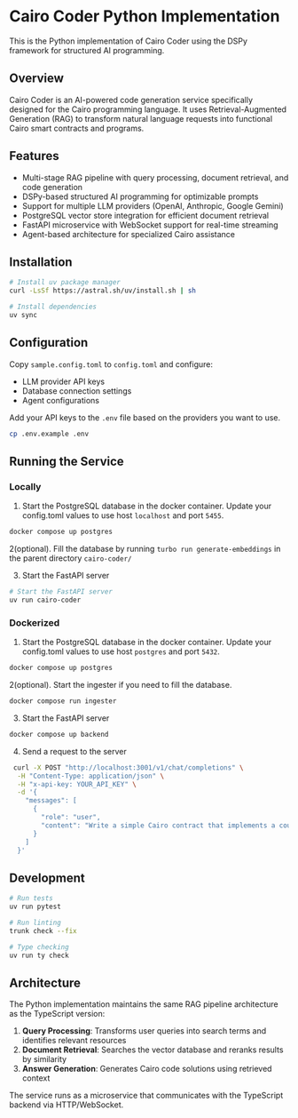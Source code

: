 # Cairo Coder Python Implementation

This is the Python implementation of Cairo Coder using the DSPy framework for structured AI programming.

## Overview

Cairo Coder is an AI-powered code generation service specifically designed for the Cairo programming language. It uses Retrieval-Augmented Generation (RAG) to transform natural language requests into functional Cairo smart contracts and programs.

## Features

- Multi-stage RAG pipeline with query processing, document retrieval, and code generation
- DSPy-based structured AI programming for optimizable prompts
- Support for multiple LLM providers (OpenAI, Anthropic, Google Gemini)
- PostgreSQL vector store integration for efficient document retrieval
- FastAPI microservice with WebSocket support for real-time streaming
- Agent-based architecture for specialized Cairo assistance

## Installation

```bash
# Install uv package manager
curl -LsSf https://astral.sh/uv/install.sh | sh

# Install dependencies
uv sync
```

## Configuration

Copy `sample.config.toml` to `config.toml` and configure:

- LLM provider API keys
- Database connection settings
- Agent configurations

Add your API keys to the `.env` file based on the providers you want to use.

```bash
cp .env.example .env
```

## Running the Service

### Locally

1. Start the PostgreSQL database in the docker container. Update your config.toml values to use host `localhost` and port `5455`.

```bash
docker compose up postgres
```

2(optional). Fill the database by running `turbo run generate-embeddings` in the parent directory `cairo-coder/`

3. Start the FastAPI server

```bash
# Start the FastAPI server
uv run cairo-coder
```

### Dockerized

1. Start the PostgreSQL database in the docker container. Update your config.toml values to use host `postgres` and port `5432`.

```bash
docker compose up postgres
```

2(optional). Start the ingester if you need to fill the database.

```bash
docker compose run ingester
```

3. Start the FastAPI server

```bash
docker compose up backend
```

4. Send a request to the server

```bash
 curl -X POST "http://localhost:3001/v1/chat/completions" \
  -H "Content-Type: application/json" \
  -H "x-api-key: YOUR_API_KEY" \
  -d '{
    "messages": [
      {
        "role": "user",
        "content": "Write a simple Cairo contract that implements a counter. Make it safe with library Openzeppelin"
      }
    ]
  }'
```

## Development

```bash
# Run tests
uv run pytest

# Run linting
trunk check --fix

# Type checking
uv run ty check
```

## Architecture

The Python implementation maintains the same RAG pipeline architecture as the TypeScript version:

1. **Query Processing**: Transforms user queries into search terms and identifies relevant resources
2. **Document Retrieval**: Searches the vector database and reranks results by similarity
3. **Answer Generation**: Generates Cairo code solutions using retrieved context

The service runs as a microservice that communicates with the TypeScript backend via HTTP/WebSocket.
